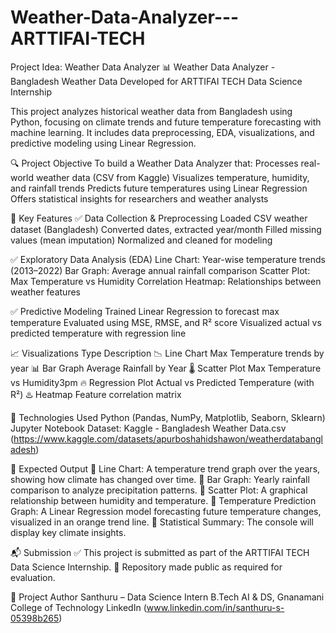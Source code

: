 # Weather-Data-Analyzer---ARTTIFAI-TECH
Project Idea: Weather Data Analyzer
📊 Weather Data Analyzer - Bangladesh Weather Data
Developed for ARTTIFAI TECH Data Science Internship

This project analyzes historical weather data from Bangladesh using Python, focusing on climate trends and future temperature forecasting with machine learning. It includes data preprocessing, EDA, visualizations, and predictive modeling using Linear Regression.

🔍 Project Objective
To build a Weather Data Analyzer that:
Processes real-world weather data (CSV from Kaggle)
Visualizes temperature, humidity, and rainfall trends
Predicts future temperatures using Linear Regression
Offers statistical insights for researchers and weather analysts

🧠 Key Features
✅ Data Collection & Preprocessing
Loaded CSV weather dataset (Bangladesh)
Converted dates, extracted year/month
Filled missing values (mean imputation)
Normalized and cleaned for modeling

✅ Exploratory Data Analysis (EDA)
Line Chart: Year-wise temperature trends (2013–2022)
Bar Graph: Average annual rainfall comparison
Scatter Plot: Max Temperature vs Humidity
Correlation Heatmap: Relationships between weather features

✅ Predictive Modeling
Trained Linear Regression to forecast max temperature
Evaluated using MSE, RMSE, and R² score
Visualized actual vs predicted temperature with regression line

📈 Visualizations
Type	                                       Description
📉 Line Chart	Max                      Temperature trends by year
📊 Bar Graph	                         Average Rainfall by Year
🌡️ Scatter Plot	                       Max Temperature vs Humidity3pm
🔥 Regression Plot	                   Actual vs Predicted Temperature (with R²)
♨️ Heatmap	                           Feature correlation matrix

🔧 Technologies Used
Python (Pandas, NumPy, Matplotlib, Seaborn, Sklearn)
Jupyter Notebook
Dataset: Kaggle - Bangladesh Weather Data.csv (https://www.kaggle.com/datasets/apurboshahidshawon/weatherdatabangladesh) 


📌 Expected Output
🔹 Line Chart: A temperature trend graph over the years, showing how climate has changed over time. 
🔹 Bar Graph: Yearly rainfall comparison to analyze precipitation patterns. 
🔹 Scatter Plot: A graphical relationship between humidity and temperature. 
🔹 Temperature Prediction Graph: A Linear Regression model forecasting future temperature changes, visualized in an orange trend line. 
🔹 Statistical Summary: The console will display key climate insights.

📬 Submission
✅ This project is submitted as part of the ARTTIFAI TECH Data Science Internship.
📌 Repository made public as required for evaluation.

🔗 Project Author
Santhuru – Data Science Intern
B.Tech AI & DS, Gnanamani College of Technology
LinkedIn (www.linkedin.com/in/santhuru-s-05398b265)

